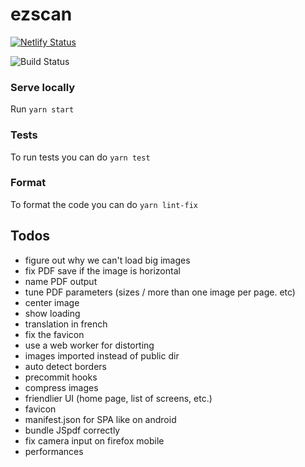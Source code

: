 # ezscan

[![Netlify Status](https://api.netlify.com/api/v1/badges/50a74bb9-f1a7-4b41-b9a2-5c8f6fafda8d/deploy-status)](https://app.netlify.com/sites/ezscan/deploys)

![Build Status](https://github.com/sfluor/ezscan/workflows/Node%20CI/badge.svg?branch=master)


### Serve locally

Run `yarn start`

### Tests

To run tests you can do `yarn test`

### Format

To format the code you can do `yarn lint-fix`

## Todos


- figure out why we can't load big images
- fix PDF save if the image is horizontal
- name PDF output
- tune PDF parameters (sizes / more than one image per page. etc)
- center image
- show loading
- translation in french
- fix the favicon
- use a web worker for distorting
- images imported instead of public dir
- auto detect borders
- precommit hooks
- compress images
- friendlier UI (home page, list of screens, etc.)
- favicon
- manifest.json for SPA like on android
- bundle JSpdf correctly
- fix camera input on firefox mobile
- performances

